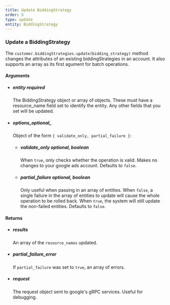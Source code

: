 ```yaml
---
title: Update BiddingStrategy 
order: 5
type: update
entity: BiddingStrategy 
---
```


### Update a BiddingStrategy 


The `customer.biddingStrategies.update(bidding_strategy)` method changes the attributes of an existing biddingStrategies in an account. It also supports an array as its first agument for batch operations.


#### Arguments

-   ##### entity _required_
    The BiddingStrategy object or array of objects. These must have a resource_name field set to identify the entity. Any other fields that you set will be updated.
-   ##### options_optional_
    Object of the form `{ validate_only, partial_failure }`:
    -   ##### validate_only _optional, boolean_
        When `true`, only checks whether the operation is valid. Makes no changes to your google ads account. Defaults to `false`.
    -   ##### partial_failure _optional, boolean_
        Only useful when passing in an array of entities. When `false`, a single failure in the array of entities to update will cause the whole operation to be rolled back. When `true`, the system will still update the non-failed entities. Defaults to `false`.


#### Returns

-   ##### results
    An array of the `resource_names` updated.
-   ##### partial_failure_error
    If `partial_failure` was set to `true`, an array of errors.
-   ##### request
    The request object sent to google's gRPC services. Useful for debugging.

